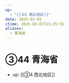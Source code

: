 ```yaml
---
up:
  - "[[③4 西北地区]]"
date: 2025-03-01
ctime: 2025-03-01T13:25:55
aliases:
  - 青海省
---
```


# ③44 青海省

- up: [[③4 西北地区]]
